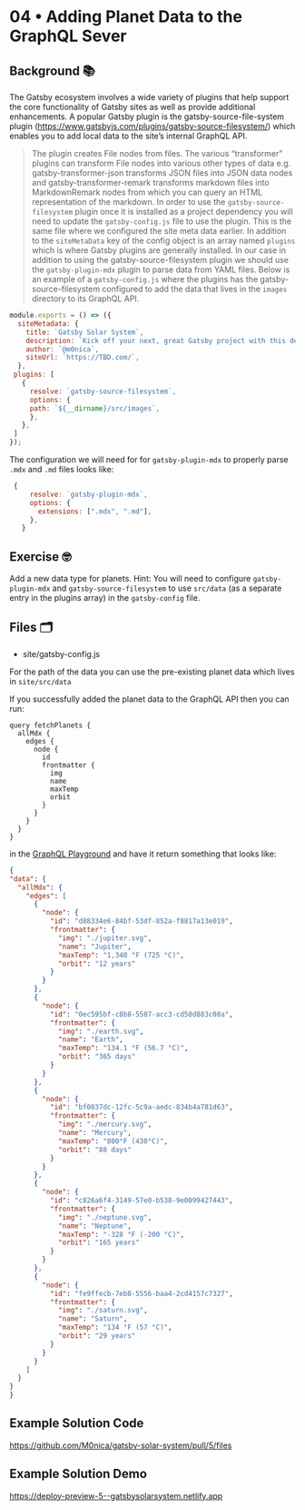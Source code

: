 # 04 • Adding Planet Data to the GraphQL Sever

## Background 📚
The Gatsby ecosystem involves a wide variety of plugins that help support the core functionality of Gatsby sites as well as provide additional enhancements. A popular Gatsby plugin is the gatsby-source-file-system plugin (https://www.gatsbyjs.com/plugins/gatsby-source-filesystem/) which enables you to add local data to the site’s internal GraphQL API. 
 
> The plugin creates File nodes from files. The various “transformer” plugins can transform File nodes into various other types of data e.g. gatsby-transformer-json transforms JSON files into JSON data nodes and gatsby-transformer-remark transforms markdown files into MarkdownRemark nodes from which you can query an HTML representation of the markdown.
In order to use the `gatsby-source-filesystem` plugin once it is installed as a project dependency you will need to update the `gatsby-config.js` file to use the plugin. This is the same file where we configured the site meta data earlier. In addition to the `siteMetaData` key of the config object is an array named `plugins` which is where Gatsby plugins are generally installed.
In our case in addition to using the gatsby-source-filesystem plugin we should use the `gatsby-plugin-mdx`  plugin to parse data from YAML files. Below is an example of a `gatsby-config.js` where the plugins has the gatsby-source-filesystem configured to add the data that lives in the `images` directory to its GraphQL API. 
 
 
```js
module.exports = () => ({
  siteMetadata: {
    title: `Gatsby Solar System`,
    description: `Kick off your next, great Gatsby project with this default starter. This barebones starter ships with the main Gatsby configuration files you might need.`,
    author: `@m0nica`,
    siteUrl: `https://TBD.com/`,
  },
 plugins: [ 
   {
     resolve: `gatsby-source-filesystem`,
     options: {
     path: `${__dirname}/src/images`,
     },
   },
 ]
});
```

 The configuration we will need for for `gatsby-plugin-mdx` to properly parse `.mdx` and `.md` files looks like:

 ```js
  {
      resolve: `gatsby-plugin-mdx`,
      options: {
        extensions: [".mdx", ".md"],
      },
    }
```
 
## Exercise 🤓
Add a new data type for planets. Hint: You will need to configure `gatsby-plugin-mdx`  and `gatsby-source-filesystem` to use `src/data` (as a separate entry in the plugins array) in the `gatsby-config` file. 

## Files 🗂
- site/gatsby-config.js

For the path of the data you can use the pre-existing planet data which lives in `site/src/data`
 
If you successfully added the planet data to the GraphQL API then you can run: 

```
query fetchPlanets {
  allMdx {
    edges {
      node {
        id
        frontmatter {
          img
          name
          maxTemp
          orbit
        }
      }
    }
  }
}

```

  in the [GraphQL Playground](http://localhost:8000/___graphql?query=query%20fetchPlanets%20%7B%0A%20%20allMdx%20%7B%0A%20%20%20%20edges%20%7B%0A%20%20%20%20%20%20node%20%7B%0A%20%20%20%20%20%20%20%20id%0A%20%20%20%20%20%20%20%20frontmatter%20%7B%0A%20%20%20%20%20%20%20%20%20%20img%0A%20%20%20%20%20%20%20%20%20%20name%0A%20%20%20%20%20%20%20%20%20%20maxTemp%0A%20%20%20%20%20%20%20%20%20%20orbit%0A%20%20%20%20%20%20%20%20%7D%0A%20%20%20%20%20%20%7D%0A%20%20%20%20%7D%0A%20%20%7D%0A%7D%0A&operationName=fetchPlanets) and have it return something that looks like: 
  
  ```json
  {
  "data": {
    "allMdx": {
      "edges": [
        {
          "node": {
            "id": "d88334e6-84bf-53df-852a-f8817a13e019",
            "frontmatter": {
              "img": "./jupiter.svg",
              "name": "Jupiter",
              "maxTemp": "1,340 °F (725 °C)",
              "orbit": "12 years"
            }
          }
        },
        {
          "node": {
            "id": "0ec595bf-c8b8-5507-acc3-cd50d883c08a",
            "frontmatter": {
              "img": "./earth.svg",
              "name": "Earth",
              "maxTemp": "134.1 °F (56.7 °C)",
              "orbit": "365 days"
            }
          }
        },
        {
          "node": {
            "id": "bf0037dc-12fc-5c9a-aedc-834b4a781d63",
            "frontmatter": {
              "img": "./mercury.svg",
              "name": "Mercury",
              "maxTemp": "800°F (430°C)",
              "orbit": "88 days"
            }
          }
        },
        {
          "node": {
            "id": "c826a6f4-3149-57e0-b538-9e0099427443",
            "frontmatter": {
              "img": "./neptune.svg",
              "name": "Neptune",
              "maxTemp": "-328 °F (-200 °C)",
              "orbit": "165 years"
            }
          }
        },
        {
          "node": {
            "id": "fe9ffecb-7eb8-5556-baa4-2cd4157c7327",
            "frontmatter": {
              "img": "./saturn.svg",
              "name": "Saturn",
              "maxTemp": "134 °F (57 °C)",
              "orbit": "29 years"
            }
          }
        }
      ]
    }
  }
}
```



## Example Solution Code
https://github.com/M0nica/gatsby-solar-system/pull/5/files

## Example Solution Demo
https://deploy-preview-5--gatsbysolarsystem.netlify.app
